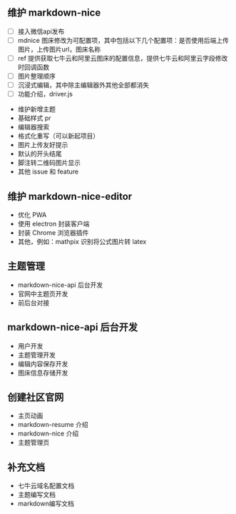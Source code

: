 ## 维护 markdown-nice

- [ ] 接入微信api发布
- [ ] mdnice 图床修改为可配置项，其中包括以下几个配置项：是否使用后端上传图片，上传图片url，图床名称
- [ ] ref 提供获取七牛云和阿里云图床的配置信息，提供七牛云和阿里云字段修改时回调函数
- [ ] 图片整理顺序
- [ ] 沉浸式编辑，其中除主编辑器外其他全部都消失
- [ ] 功能介绍，driver.js
- 维护新增主题
- 基础样式 pr
- 编辑器搜索
- 格式化重写（可以新起项目）
- 图片上传友好提示
- 默认的开头结尾
- 脚注转二维码图片显示
- 其他 issue 和 feature

## 维护 markdown-nice-editor

- 优化 PWA
- 使用 electron 封装客户端
- 封装 Chrome 浏览器插件
- 其他，例如：mathpix 识别将公式图片转 latex

## 主题管理

- markdown-nice-api 后台开发
- 官网中主题页开发
- 前后台对接

## markdown-nice-api 后台开发

- 用户开发
- 主题管理开发
- 编辑内容保存开发
- 图床信息存储开发

## 创建社区官网

- 主页动画
- markdown-resume 介绍
- markdown-nice 介绍
- 主题管理页
 
## 补充文档

- 七牛云域名配置文档
- 主题编写文档
- markdown编写文档

